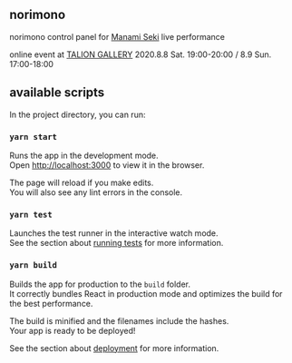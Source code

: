 norimono
---

norimono control panel for [Manami Seki](https://manamiro.tumblr.com/) live performance

online event at [TALION GALLERY](http://www.taliongallery.com/en/upcoming/) ‪2020.8.8‬ ‪Sat. ‪19:00-20:00 / ‪‪8.9‬ ‪Sun. ‪17:00-18:00

## available scripts

In the project directory, you can run:

### `yarn start`

Runs the app in the development mode.<br />
Open [http://localhost:3000](http://localhost:3000) to view it in the browser.

The page will reload if you make edits.<br />
You will also see any lint errors in the console.

### `yarn test`

Launches the test runner in the interactive watch mode.<br />
See the section about [running tests](https://facebook.github.io/create-react-app/docs/running-tests) for more information.

### `yarn build`

Builds the app for production to the `build` folder.<br />
It correctly bundles React in production mode and optimizes the build for the best performance.

The build is minified and the filenames include the hashes.<br />
Your app is ready to be deployed!

See the section about [deployment](https://facebook.github.io/create-react-app/docs/deployment) for more information.